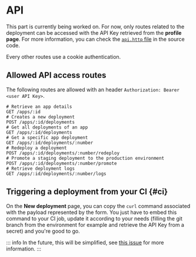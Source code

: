# API

This part is currently being worked on. For now, only routes related to the deployment can be accessed with the API Key retrieved from the **profile page**. For more information, you can check the [`api.http` file](https://github.com/YuukanOO/seelf/blob/main/api.http) in the source code.

Every other routes use a cookie authentication.

## Allowed API access routes

The following routes are allowed with an header `Authorization: Bearer <user API Key>`.

```http
# Retrieve an app details
GET /apps/:id
# Creates a new deployment
POST /apps/:id/deployments
# Get all deployments of an app
GET /apps/:id/deployments
# Get a specific app deployment
GET /apps/:id/deployments/:number
# Redeploy a deployment
POST /apps/:id/deployments/:number/redeploy
# Promote a staging deployment to the production environment
POST /apps/:id/deployments/:number/promote
# Retrieve deployment logs
GET /apps/:id/deployments/:number/logs
```

## Triggering a deployment from your CI {#ci}

On the **New deployment** page, you can copy the `curl` command associated with the payload represented by the form. You just have to embed this command to your CI job, update it according to your needs (filling the git branch from the environment for example and retrieve the API Key from a secret) and you're good to go.

::: info
In the future, this will be simplified, see [this issue](https://github.com/YuukanOO/seelf/issues/48) for more information.
:::
